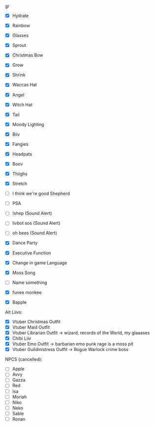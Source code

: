 gr
- [x] Hydrate
- [x] Rainbow
- [x] Glasses
- [x] Sprout
- [x] Christmas Bow
- [x] Grow
- [x] Shrink
- [x] Waccas Hat
- [x] Angel
- [x] Witch Hat
- [x] Tail
- [x] Moody Lighting
- [x] Biiv
- [x] Fangies
- [x] Headpats
- [x] Boov
- [x] Thiighs
- [x] Stretch
- [ ] I think we're good Shepherd
- [ ] PSA
- [ ] !shep (Sound Alert)
- [ ] livbot sos (Sound Alert)
- [ ] oh bees (Sound Alert)
- [x] Dance Party
- [x] Executive Function
- [x] Change in game Language
- [x] Moss Song
- [ ] Name something
- [x] funee monkee
- [x] Bapple


Alt Liivs: 
- [x] Vtuber Christmas Outfit
- [x] Vtuber Maid Outfit
- [x] Vtuber Librarian Outfit -> wizard, records of the World, my glaaases
- [x] Chibi Liiv
- [x] Vtuber Emo Outfit -> barbarian emo punk rage is a moss pit
- [x] Vtuber Guildmistress Outfit -> Rogue Warlock crime boss

NPCS (cancelled):
- [ ] Apple
- [ ] Avvy
- [ ] Gazza
- [ ] Red
- [ ] Isa
- [ ] Moriah
- [ ] Niko
- [ ] Neko
- [ ] Sable
- [ ] Ronan